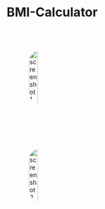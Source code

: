 # BMI-Calculator
<div class="row" style="
clear: both;
display: table;">
    <div class="column bounce-1" style=" float: left;
    width: 33.33%;
    padding: 50px;">
        <img src="https://i.ibb.co/m4TmF7s/screenshot1.png" alt="screenshot1" border="0" style="width:40%; border-radius: 50px;" />
    </div>
    <div class="column bounce-1" style=" float: left;
    width: 33.33%;
    padding: 50px;">
       <img src="https://i.ibb.co/4JCtppj/screenshot2.png" alt="screenshot2" border="0" style="width:40%; border-radius: 50px;">
    </div>
    
  </div>
